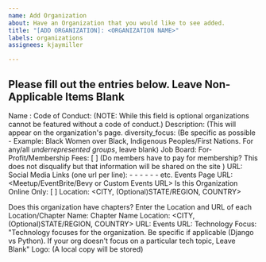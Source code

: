 ```yaml
---
name: Add Organization
about: Have an Organization that you would like to see added.
title: "[ADD ORGANIZATION]: <ORGANIZATION NAME>"
labels: organizations
assignees: kjaymiller

---
```


Please fill out the entries below. Leave Non-Applicable Items Blank
----

Name : <Organization Name>
Code of Conduct: <URL to organizations code of conduct> (NOTE: While this field is optional organizations cannot be featured without a code of conduct.)
Description: <Description of the Organization> (This will appear on the organization's page.
diversity_focus: <All of the Organizations specific diversity focuses> (Be specific as possible - Example: Black Women over Black, Indigenous Peoples/First Nations. For any/all _underrepresented groups_, leave blank)
Job Board: <JOB BOARD URL>
For-Profit/Membership Fees: [ ] (Do members have to pay for membership? This does not disqualify but that information will be shared on the site )
URL:  <ORGANIZATION URL>
Social Media Links (one url per line): 
	 - <TWITTER>
	 - <FACEBOOK>
	 - <INSTAGRAM>
	 - <LinkedIN>
	 - <YouTube>
	 - etc.
Events Page URL: <Meetup/EventBrite/Bevy or Custom Events URL>
Is this Organization Online Only: [ ]
Location: <CITY, (Optional)STATE/REGION, COUNTRY>

Does this organization have chapters?
Enter the Location and URL of each Location/Chapter
	<REPEAT FOR EACH LOCATION>
	Name: Chapter Name
	Location: <CITY, (Optional)STATE/REGION, COUNTRY>
	URL: <Chapter Page URL>
	Events URL: <Chapter Events URL>
Technology Focus: <ALL Technology Focuses> "Technology focuses for the organization. Be specific if applicable (Django vs Python). If your org doesn't focus on a particular tech topic, Leave Blank"
Logo: <URL of Logo or Page to Assets Download.>  (A local copy will be stored)
